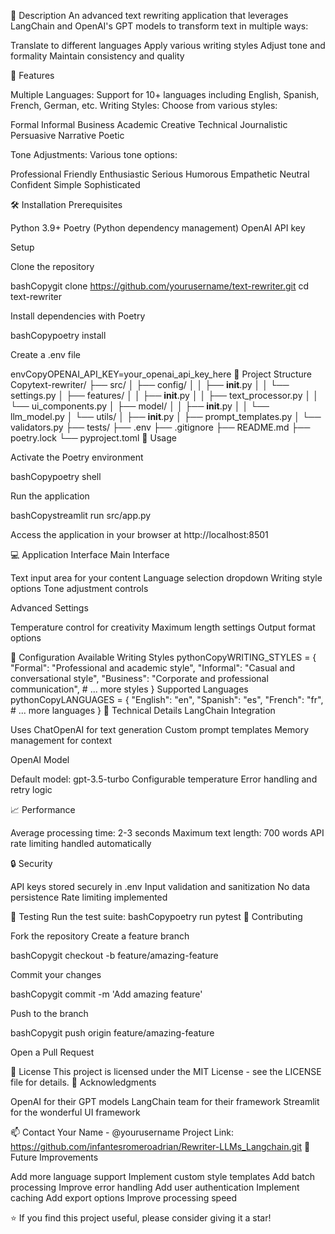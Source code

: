 📝 Description
An advanced text rewriting application that leverages LangChain and OpenAI's GPT models to transform text in multiple ways:

Translate to different languages
Apply various writing styles
Adjust tone and formality
Maintain consistency and quality

🌟 Features

Multiple Languages: Support for 10+ languages including English, Spanish, French, German, etc.
Writing Styles: Choose from various styles:

Formal
Informal
Business
Academic
Creative
Technical
Journalistic
Persuasive
Narrative
Poetic


Tone Adjustments: Various tone options:

Professional
Friendly
Enthusiastic
Serious
Humorous
Empathetic
Neutral
Confident
Simple
Sophisticated



🛠️ Installation
Prerequisites

Python 3.9+
Poetry (Python dependency management)
OpenAI API key

Setup

Clone the repository

bashCopygit clone https://github.com/yourusername/text-rewriter.git
cd text-rewriter

Install dependencies with Poetry

bashCopypoetry install

Create a .env file

envCopyOPENAI_API_KEY=your_openai_api_key_here
📂 Project Structure
Copytext-rewriter/
├── src/
│   ├── config/
│   │   ├── __init__.py
│   │   └── settings.py
│   ├── features/
│   │   ├── __init__.py
│   │   ├── text_processor.py
│   │   └── ui_components.py
│   ├── model/
│   │   ├── __init__.py
│   │   └── llm_model.py
│   └── utils/
│       ├── __init__.py
│       ├── prompt_templates.py
│       └── validators.py
├── tests/
├── .env
├── .gitignore
├── README.md
├── poetry.lock
└── pyproject.toml
🚀 Usage

Activate the Poetry environment

bashCopypoetry shell

Run the application

bashCopystreamlit run src/app.py

Access the application in your browser at http://localhost:8501

💻 Application Interface
Main Interface

Text input area for your content
Language selection dropdown
Writing style options
Tone adjustment controls

Advanced Settings

Temperature control for creativity
Maximum length settings
Output format options

🔧 Configuration
Available Writing Styles
pythonCopyWRITING_STYLES = {
    "Formal": "Professional and academic style",
    "Informal": "Casual and conversational style",
    "Business": "Corporate and professional communication",
    # ... more styles
}
Supported Languages
pythonCopyLANGUAGES = {
    "English": "en",
    "Spanish": "es",
    "French": "fr",
    # ... more languages
}
🤖 Technical Details
LangChain Integration

Uses ChatOpenAI for text generation
Custom prompt templates
Memory management for context

OpenAI Model

Default model: gpt-3.5-turbo
Configurable temperature
Error handling and retry logic

📈 Performance

Average processing time: 2-3 seconds
Maximum text length: 700 words
API rate limiting handled automatically

🔒 Security

API keys stored securely in .env
Input validation and sanitization
No data persistence
Rate limiting implemented

🧪 Testing
Run the test suite:
bashCopypoetry run pytest
🤝 Contributing

Fork the repository
Create a feature branch

bashCopygit checkout -b feature/amazing-feature

Commit your changes

bashCopygit commit -m 'Add amazing feature'

Push to the branch

bashCopygit push origin feature/amazing-feature

Open a Pull Request

📝 License
This project is licensed under the MIT License - see the LICENSE file for details.
🙏 Acknowledgments

OpenAI for their GPT models
LangChain team for their framework
Streamlit for the wonderful UI framework

📫 Contact
Your Name - @yourusername
Project Link: https://github.com/infantesromeroadrian/Rewriter-LLMs_Langchain.git
🚀 Future Improvements

 Add more language support
 Implement custom style templates
 Add batch processing
 Improve error handling
 Add user authentication
 Implement caching
 Add export options
 Improve processing speed


⭐️ If you find this project useful, please consider giving it a star!